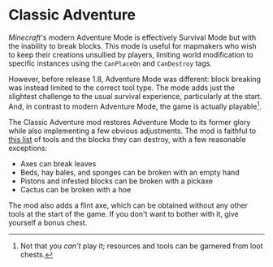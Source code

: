 # Classic Adventure

_Minecraft_'s modern Adventure Mode is effectively Survival Mode but with the inability to break blocks. This mode is useful for mapmakers who wish to keep their creations unsullied by players, limiting world modification to specific instances using the `CanPlaceOn` and `CanDestroy` tags.

However, before release 1.8, Adventure Mode was different: block breaking was instead limited to the correct tool type. The mode adds just the slightest challenge to the usual survival experience, particularly at the start. And, in contrast to modern Adventure Mode, the game is actually playable[^1].

The Classic Adventure mod restores Adventure Mode to its former glory while also implementing a few obvious adjustments. The mod is faithful to [this list](https://minecraft.fandom.com/wiki/Adventure/Before_1.8) of tools and the blocks they can destroy, with a few reasonable exceptions:

- Axes can break leaves
- Beds, hay bales, and sponges can be broken with an empty hand
- Pistons and infested blocks can be broken with a pickaxe
- Cactus can be broken with a hoe

The mod also adds a flint axe, which can be obtained without any other tools at the start of the game. If you don't want to bother with it, give yourself a bonus chest.

[^1]: Not that you _can't_ play it; resources and tools can be garnered from loot chests.
